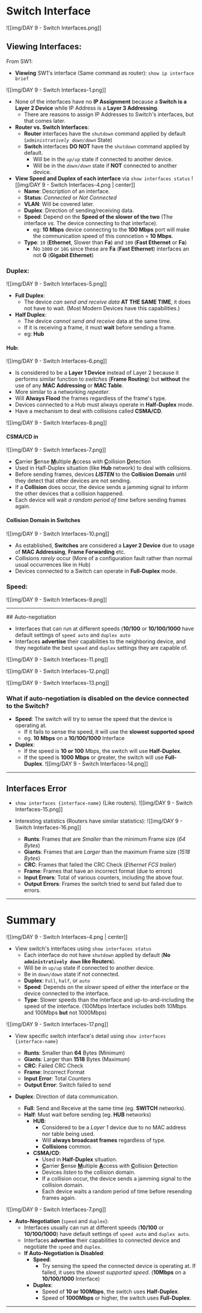 # Switch Interface

![[img/DAY 9 - Switch Interfaces.png]]

## Viewing Interfaces:

From SW1:

* **Viewing** SW1's interface (Same command as router): `show ip interface brief`

![[img/DAY 9 - Switch Interfaces-1.png]]

* None of the interfaces have no **IP Assignment** because a **Switch is a Layer 2 Device** while IP Address is a **Layer 3 Addressing**.
	* There are reasons to assign IP Addresses to Switch's interfaces, but that comes later.
* **Router vs. Switch Interfaces**:
	* **Router** interfaces have the `shutdown` command applied by default (*`administratively down/down`* State)
	* **Switch** interfaces **DO NOT** have the `shutdown` command applied by default.
		* Will be in the *`up/up`* state if connected to another device.
		* Will be in the *`down/down`* state if **NOT** connected to another device.
* **View Speed and Duplex of each interface** via `show interfaces status`
	![[img/DAY 9 - Switch Interfaces-4.png | center]]
	* **Name**: Description of an interface.
	* **Status**: *Connected* or *Not Connected* 
	* **VLAN**: Will be covered later.
	* **Duplex**: Direction of sending/receiving data.
	* **Speed**: Depend on the **Speed of the slower of the two** (The interface *vs.* The device connecting to that interface).
		* eg: **10 Mbps** device connecting to the **100 Mbps** port will make the communication speed of this conncetion = **10 Mbps**.
	* **Type**: `10` (**Ethernet**, Slower than **Fa**) and `100` (**Fast Ethernet** or **Fa**)
		* No `1000` or `10G` since these are **Fa** (**Fast Ethernet**) interfaces an not **G** (**Gigabit Ethernet**)

### Duplex:

![[img/DAY 9 - Switch Interfaces-5.png]]

* **Full Duplex**: 
	* The device *can send and receive data* **AT THE SAME TIME**, it does not have to wait. (Most Modern Devices have this capabilities.)
* **Half Duplex**:
	* The device *cannot send and receive* data at the same time.
	* If it is receiving a frame, it must **wait** before sending a frame.
	* eg: **Hub** 

#### Hub:
![[img/DAY 9 - Switch Interfaces-6.png]]

* Is considered to be a **Layer 1 Device** instead of Layer 2 because it performs similar function to *switches* (**Frame Routing**) but **without** the use of any **MAC Addressing** or **MAC Table**. 
* More similar to a networking *repeater*.
* Will **Always Flood** the frames regardless of the frame's type.
* Devices connected to a Hub must always operate in **Half-Duplex** mode.
* Have a mechanism to deal with collisions called **CSMA/CD**.

![[img/DAY 9 - Switch Interfaces-8.png]]

#### CSMA/CD in 

![[img/DAY 9 - Switch Interfaces-7.png]]

* <u><b>C</b></u>arrier <u><b>S</b></u>ense <u><b>M</b></u>ultiple <u><b>A</b></u>ccess *with* <u><b>C</b></u>ollision <u><b>D</b></u>etection
* Used in Half-Duplex situation (like **Hub** network) to deal with collisions.
* Before sending frames, devices ***LISTEN*** to the **Collision Domain** until they detect that other devices are not sending.
* If a **Collision** does occur, the device sends a jamming signal to inform the other devices that a collision happened.
* Each device will wait *a random period of time* before sending frames again.

#### Collision Domain in Switches

![[img/DAY 9 - Switch Interfaces-10.png]]
* As established, **Switches** are considered a **Layer 2 Device** due to usage of **MAC Addressing**, **Frame Forwarding** etc.
* Collisions *rarely* occur (More of a configuration fault rather than normal usual occurrences like in Hub)
* Devices connected to a Switch can operate in **Full-Duplex** mode.
### Speed:

![[img/DAY 9 - Switch Interfaces-9.png]]

<hr>
## Auto-negotiation

* Interfaces that can run at different speeds (**10/100** or **10/100/1000** have default settings of `speed auto` and `duplex auto`
* Interfaces **advertise** their capabilities to the neighboring device, and they negotiate the best `speed` and `duplex` settings they are capable of.
  
![[img/DAY 9 - Switch Interfaces-11.png]]

![[img/DAY 9 - Switch Interfaces-12.png]]

![[img/DAY 9 - Switch Interfaces-13.png]]

### What if auto-negotiation is disabled on the device connected to the Switch?

* **Speed**: The switch will try to sense the speed that the device is operating at.
	* If it fails to sense the speed, it will use the **slowest supported speed** 
	* eg. **10 Mbps** on a **10/100/1000** Interface
* **Duplex**:
	* If the speed is **10 or 100** Mbps, the switch will use **Half-Duplex**.
	* If the speed is **1000 Mbps** or greater, the switch will use **Full-Duplex**. 
![[img/DAY 9 - Switch Interfaces-14.png]]

<hr>

## Interfaces Error

* `show interfaces {interface-name}` (Like routers).
![[img/DAY 9 - Switch Interfaces-15.png]]

* Interesting statistics (Routers have similar statistics):
![[img/DAY 9 - Switch Interfaces-16.png]]
	* **Runts**: Frames that are *Smaller* than the minimum Frame size (*64 Bytes*)
	* **Giants**: Frames that are *Larger* than the maximum Frame size (*1518 Bytes*)
	* **CRC**: Frames that failed the CRC Check (*Ethernet FCS trailer*)
	* **Frame**: Frames that have an incorrect format (due to errors)
	* **Input Errors**: Total of various counters, including the above four.
	* **Output Errors**: Frames the switch tried to send but failed due to errors.

<hr>

# Summary

![[img/DAY 9 - Switch Interfaces-4.png | center]]

* View switch's interfaces using `show interfaces status`
	* Each interface do not have `shutdown` applied by default (**No `administratively down` like Routers**).
	* Will be in `up/up` state if connected to another device.
	* Be in `down/down` state if not connected.
	* **Duplex**: `Full`, `half`, or `auto`
	* **Speed**: Depends on the *slower* speed of either the interface or the device connected to the interface.
	* **Type**: Slower speeds than the interface and up-to-and-including the speed of the interface. (100Mbps Interface includes both 10Mbps and 100Mbps **but** not 1000Mbps)

![[img/DAY 9 - Switch Interfaces-17.png]]

* View specific switch interface's detail using `show interfaces {interface-name}`
	* **Runts**: Smaller than **64** Bytes (Minimum)
	* **Giants**: Larger than **1518** Bytes (Maximum)
	* **CRC**: Failed CRC Check
	* **Frame**: Incorrect Format
	* **Input Error**: Total Counters
	* **Output Error**: Switch failed to send

* **Duplex**: Direction of data communication.
	* **Full**: Send and Receive at the same time (eg. **SWITCH** networks).
	* **Half**: Must wait before sending (eg. **HUB** networks)
		* **HUB**: 
			* Considered to be a *Layer 1* device due to no MAC address nor table being used. 
			* Will **always broadcast frames** regardless of type.
			* **Collisions** common.
		* **CSMA/CD**:
			* Used in **Half-Duplex** situation.
			* <u><b>C</b></u>arrier <u><b>S</b></u>ense <u><b>M</b></u>ultiple <u><b>A</b></u>ccess *with* <u><b>C</b></u>ollision <u><b>D</b></u>etection
			* Devices *listen* to the collision domain.
			* If a collision occur, the device sends a jamming signal to the collision domain.
			* Each device waits a random period of time before resending frames again.

![[img/DAY 9 - Switch Interfaces-7.png]]

* **Auto-Negotiation** (`speed` and `duplex`):
	* Interfaces usually can run at different speeds (**10/100** or **10/100/1000**) have default settings of `speed auto` and `duplex auto`.
	* Interfaces **advertise** their capabilities to connected device and negotiate the `speed` and `duplex`.
	* **If Auto-Negotiation is Disabled**:
		* **Speed**: 
			* Try sensing the speed the connected device is operating at. If failed, it uses the *slowest supported speed*. (**10Mbps** on a **10/100/1000** Interface)
		* **Duplex**: 
			* Speed of **10 or 100Mbps**, the switch uses **Half-Duplex**.
			* Speed of **1000Mbps** or higher, the switch uses **Full-Duplex**.

<hr>